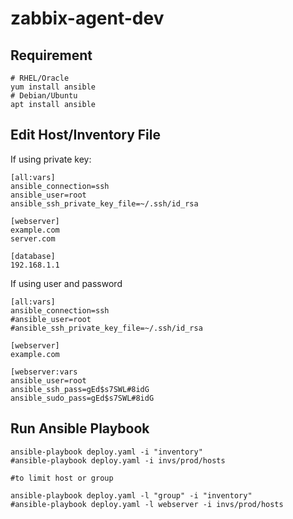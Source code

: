 # zabbix-agent-dev



## Requirement 

```
# RHEL/Oracle
yum install ansible
# Debian/Ubuntu
apt install ansible
```

## Edit Host/Inventory File

If using private key:

```
[all:vars]
ansible_connection=ssh
ansible_user=root
ansible_ssh_private_key_file=~/.ssh/id_rsa

[webserver]
example.com
server.com

[database]
192.168.1.1
```


If using user and password

```
[all:vars]
ansible_connection=ssh
#ansible_user=root
#ansible_ssh_private_key_file=~/.ssh/id_rsa

[webserver]
example.com

[webserver:vars
ansible_user=root
ansible_ssh_pass=gEd$s7SWL#8idG
ansible_sudo_pass=gEd$s7SWL#8idG

```

## Run Ansible Playbook

```
ansible-playbook deploy.yaml -i "inventory"
#ansible-playbook deploy.yaml -i invs/prod/hosts

#to limit host or group

ansible-playbook deploy.yaml -l "group" -i "inventory"
#ansible-playbook deploy.yaml -l webserver -i invs/prod/hosts

```
